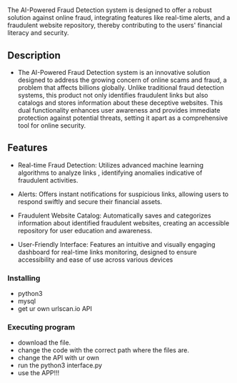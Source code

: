 # <the AI-Powered Fraud Detection system>

The AI-Powered Fraud Detection system is designed to offer a robust solution against online fraud, integrating features like real-time alerts, and a fraudulent website repository, thereby contributing to the users' financial literacy and security.

## Description

- The AI-Powered Fraud Detection system is an innovative solution designed to address the growing concern of online scams and fraud, a problem that affects billions globally. Unlike traditional fraud detection systems, this product not only identifies fraudulent links but also catalogs and stores information about these deceptive websites. This dual functionality enhances user awareness and provides immediate protection against potential threats, setting it apart as a comprehensive tool for online security.

## Features

-	Real-time Fraud Detection: Utilizes advanced machine learning algorithms to analyze links , identifying anomalies indicative of fraudulent activities. 

-	Alerts: Offers instant notifications for suspicious links, allowing users to respond swiftly and secure their financial assets. 

-	Fraudulent Website Catalog: Automatically saves and categorizes information about identified fraudulent websites, creating an accessible repository for user education and awareness.

-	 User-Friendly Interface: Features an intuitive and visually engaging dashboard for real-time links monitoring, designed to ensure accessibility and ease of use across various devices

### Installing

- python3
- mysql
- get ur own urlscan.io API


### Executing program

- download the file.
- change the code with the correct path where the files are.
- change the API with ur own
- run the python3 interface.py
- use the APP!!!

